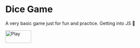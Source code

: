 <h1>Dice Game</h1>

A very basic game just for fun and practice.
Getting into JS 🥰

<a href="https://rht-21.github.io/dicegamechallenge"><img src="https://img.shields.io/badge/-Play-orange" height = 40px width = 80px alt="Play"></a>
